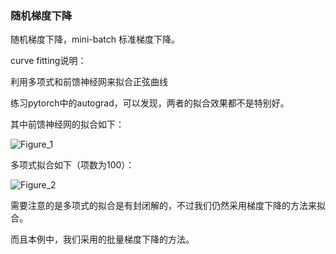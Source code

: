 ### 随机梯度下降

随机梯度下降，mini-batch 标准梯度下降。

curve fitting说明：

利用多项式和前馈神经网来拟合正弦曲线

练习pytorch中的autograd，可以发现，两者的拟合效果都不是特别好。

其中前馈神经网的拟合如下：

![Figure_1](/media/ciphor/0E5E1A5C5E1A3D41/Figure_1.png)

多项式拟合如下（项数为100）：

![Figure_2](/media/ciphor/0E5E1A5C5E1A3D41/Figure_2.png)

需要注意的是多项式的拟合是有封闭解的，不过我们仍然采用梯度下降的方法来拟合。

而且本例中，我们采用的批量梯度下降的方法。



